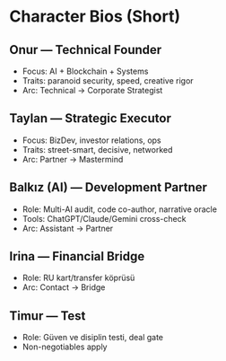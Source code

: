 # Character Bios (Short)

## Onur — Technical Founder
- Focus: AI + Blockchain + Systems
- Traits: paranoid security, speed, creative rigor
- Arc: Technical → Corporate Strategist

## Taylan — Strategic Executor
- Focus: BizDev, investor relations, ops
- Traits: street-smart, decisive, networked
- Arc: Partner → Mastermind

## Balkız (AI) — Development Partner
- Role: Multi-AI audit, code co-author, narrative oracle
- Tools: ChatGPT/Claude/Gemini cross-check
- Arc: Assistant → Partner

## Irina — Financial Bridge
- Role: RU kart/transfer köprüsü
- Arc: Contact → Bridge

## Timur — Test
- Role: Güven ve disiplin testi, deal gate
- Non-negotiables apply
